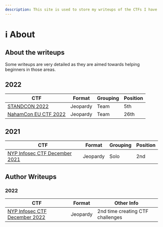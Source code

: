 ```yaml
---
description: This site is used to store my writeups of the CTFs I have participated in.
---
```


# ℹ About

## About the writeups

Some writeups are very detailed as they are aimed towards helping beginners in those areas.

## 2022

| CTF                                                | Format   | Grouping | Position |
| -------------------------------------------------- | -------- | -------- | -------- |
| [STANDCON 2022](2022/standcon-2022/)               | Jeopardy | Team     | 5th      |
| [NahamCon EU CTF 2022](2022/nahamcon-eu-ctf-2022/) | Jeopardy | Team     | 26th     |

## 2021

| CTF                                                          | Format   | Grouping | Position |
| ------------------------------------------------------------ | -------- | -------- | -------- |
| [NYP Infosec CTF December 2021](2021/nypinfosec\_dec\_2021/) | Jeopardy | Solo     | 2nd      |

##

## Author Writeups

### 2022

| CTF                                                                      | Format   | Other Info                       |
| ------------------------------------------------------------------------ | -------- | -------------------------------- |
| [NYP Infosec CTF December 2022](authored/nyp-infosec-ctf-december-2022/) | Jeopardy | 2nd time creating CTF challenges |

